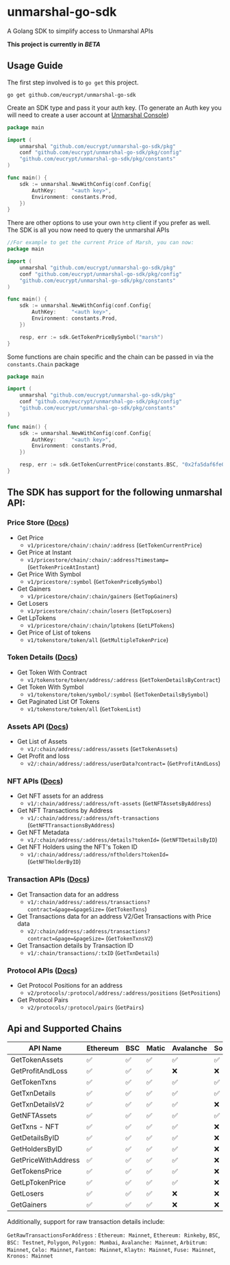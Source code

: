 # unmarshal-go-sdk

A Golang SDK to simplify access to Unmarshal APIs

**This project is currently in *BETA***

## Usage Guide

The first step involved is to `go get` this project.

```shell
go get github.com/eucrypt/unmarshal-go-sdk
```

Create an SDK type and pass it your auth key. (To generate an Auth key you will need to create a user account
at [Unmarshal Console](https://console.unmarshal.io))

```go
package main

import (
	unmarshal "github.com/eucrypt/unmarshal-go-sdk/pkg"
	conf "github.com/eucrypt/unmarshal-go-sdk/pkg/config"
	"github.com/eucrypt/unmarshal-go-sdk/pkg/constants"
)

func main() {
	sdk := unmarshal.NewWithConfig(conf.Config{
		AuthKey:     "<auth key>",
		Environment: constants.Prod,
	})
}
```

There are other options to use your own `http` client if you prefer as well. The SDK is all you now need to query the
unmarshal APIs

```go
//For example to get the current Price of Marsh, you can now:
package main

import (
	unmarshal "github.com/eucrypt/unmarshal-go-sdk/pkg"
	conf "github.com/eucrypt/unmarshal-go-sdk/pkg/config"
	"github.com/eucrypt/unmarshal-go-sdk/pkg/constants"
)

func main() {
	sdk := unmarshal.NewWithConfig(conf.Config{
		AuthKey:     "<auth key>",
		Environment: constants.Prod,
	})

	resp, err := sdk.GetTokenPriceBySymbol("marsh")
}

```

Some functions are chain specific and the chain can be passed in via the `constants.Chain` package

```go
package main

import (
	unmarshal "github.com/eucrypt/unmarshal-go-sdk/pkg"
	conf "github.com/eucrypt/unmarshal-go-sdk/pkg/config"
	"github.com/eucrypt/unmarshal-go-sdk/pkg/constants"
)

func main() {
	sdk := unmarshal.NewWithConfig(conf.Config{
		AuthKey:     "<auth key>",
		Environment: constants.Prod,
	})

	resp, err := sdk.GetTokenCurrentPrice(constants.BSC, "0x2fa5daf6fe0708fbd63b1a7d1592577284f52256")
}

```

## The SDK has support for the following unmarshal API:

### Price Store ([Docs](https://docs.unmarshal.io/openapi/core/tag/Price-Store/))

- Get Price
    - `v1/pricestore/chain/:chain/:address` (`GetTokenCurrentPrice`)
- Get Price at Instant
    - `v1/pricestore/chain/:chain/:address?timestamp=` (`GetTokenPriceAtInstant`)
- Get Price With Symbol
    - `v1/pricestore/:symbol` (`GetTokenPriceBySymbol`)
- Get Gainers
    - `v1/pricestore/chain/:chain/gainers` (`GetTopGainers`)
- Get Losers
    - `v1/pricestore/chain/:chain/losers` (`GetTopLosers`)
- Get LpTokens
    - `v1/pricestore/chain/:chain/lptokens` (`GetLPTokens`)
- Get Price of List of tokens
    - `v1/tokenstore/token/all` (`GetMultipleTokenPrice`)

### Token Details ([Docs](https://docs.unmarshal.io/openapi/core/tag/Token-Store/))

- Get Token With Contract
    - `v1/tokenstore/token/address/:address` (`GetTokenDetailsByContract`)
- Get Token With Symbol
    - `v1/tokenstore/token/symbol/:symbol` (`GetTokenDetailsBySymbol`)
- Get Paginated List Of Tokens
    - `v1/tokenstore/token/all` (`GetTokenList`)

### Assets API ([Docs](https://docs.unmarshal.io/openapi/core/tag/Wallet-APIs/))

- Get List of Assets
    - `v1/:chain/address/:address/assets` (`GetTokenAssets`)
- Get Profit and loss
    - `v2/:chain/address/:address/userData?contract=` (`GetProfitAndLoss`)

### NFT APIs ([Docs](https://docs.unmarshal.io/openapi/core/tag/NFTs/))

- Get NFT assets for an address
    - `v1/:chain/address/:address/nft-assets` (`GetNFTAssetsByAddress`)
- Get NFT Transactions by Address
    - `v1/:chain/address/:address/nft-transactions` (`GetNFTTransactionsByAddress`)
- Get NFT Metadata
    - `v1/:chain/address/:address/details?tokenId=` (`GetNFTDetailsByID`)
- Get NFT Holders using the NFT's Token ID
    - `v1/:chain/address/:address/nftholders?tokenId=` (`GetNFTHolderByID`)

### Transaction APIs ([Docs](https://docs.unmarshal.io/openapi/core/tag/Wallet-APIs/#tag/Wallet-APIs/operation/transaction-history-v-1))

- Get Transaction data for an address
    - `v1/:chain/address/:address/transactions?contract=&page=&pageSize=` (`GetTokenTxns`)
- Get Transactions data for an address V2/Get Transactions with Price data
    - `v2/:chain/address/:address/transactions?contract=&page=&pageSize=` (`GetTokenTxnsV2`)
- Get Transaction details by Transaction ID
    - `v1/:chain/transactions/:txID` (`GetTxnDetails`)

### Protocol APIs ([Docs](https://docs.unmarshal.io/openapi/core/tag/Price-Store/#tag/Price-Store/operation/price-for-lp-tokens))

- Get Protocol Positions for an address
    - `v2/protocols/:protocol/address/:address/positions` (`GetPositions`)
- Get Protocol Pairs
    - `v2/protocols/:protocol/pairs` (`GetPairs`)

## Api and Supported Chains

<table>
  <thead>
    <tr>
      <th>API Name</th>
      <th>Ethereum</th>
      <th>BSC</th>
      <th>Matic</th>
      <th>Avalanche</th>
      <th>Solana</th>
      <th>XDC</th>
      <th>Zilliqa</th>
      <th>Huobi</th>
      <th>Arbitrum</th>
      <th>Celo</th>
      <th>Fantom</th>
      <th>Klaytn</th>
      <th>Fuse</th>
      <th>Kronos</th>
    </tr>
  </thead>
  <tbody>
    <tr>
      <td>GetTokenAssets</td>
      <td>✅</td>
      <td>✅</td>
      <td>✅</td>
      <td>✅</td>
      <td>✅</td>
      <td>✅</td>
      <td>✅</td>
      <td>✅</td>
      <td>✅</td>
      <td>✅</td>
      <td>✅</td>
      <td>✅</td>
      <td>✅</td>
      <td>✅</td>
    </tr>
    <tr>
      <td>GetProfitAndLoss</td>
      <td>✅</td>
      <td>✅</td>
      <td>✅</td>
      <td>❌</td>
      <td>❌</td>
      <td>❌</td>
      <td>❌</td>
      <td>❌</td>
      <td>❌</td>
      <td>❌</td>
      <td>❌</td>
      <td>❌</td>
      <td>❌</td>
      <td>❌</td>
    </tr>
    <tr>
      <td>GetTokenTxns</td>
      <td>✅</td>
      <td>✅</td>
      <td>✅</td>
      <td>✅</td>
      <td>✅</td>
      <td>✅</td>
      <td>✅</td>
      <td>❌</td>
      <td>✅</td>
      <td>✅</td>
      <td>✅</td>
      <td>✅</td>
      <td>✅</td>
      <td>✅</td>
    </tr>
    <tr>
      <td>GetTxnDetails</td>
      <td>✅</td>
      <td>✅</td>
      <td>✅</td>
      <td>✅</td>
      <td>✅</td>
      <td>✅</td>
      <td>❌</td>
      <td>❌</td>
      <td>✅</td>
      <td>✅</td>
      <td>✅</td>
      <td>✅</td>
      <td>✅</td>
      <td>✅</td>
    </tr>
    <tr>
      <td>GetTxnDetailsV2</td>
      <td>✅</td>
      <td>✅</td>
      <td>✅</td>
      <td>✅</td>
      <td>❌</td>
      <td>✅</td>
      <td>❌</td>
      <td>❌</td>
      <td>✅</td>
      <td>✅</td>
      <td>✅</td>
      <td>✅</td>
      <td>✅</td>
      <td>✅</td>
    </tr>
    <tr>
      <td>GetNFTAssets</td>
      <td>✅</td>
      <td>✅</td>
      <td>✅</td>
      <td>✅</td>
      <td>✅</td>
      <td>❌</td>
      <td>❌</td>
      <td>❌</td>
      <td>❌</td>
      <td>❌</td>
      <td>❌</td>
      <td>❌</td>
      <td>❌</td>
      <td>❌</td>
    </tr>
    <tr>
      <td>GetTxns - NFT</td>
      <td>✅</td>
      <td>✅</td>
      <td>✅</td>
      <td>✅</td>
      <td>❌</td>
      <td>❌</td>
      <td>❌</td>
      <td>❌</td>
      <td>❌</td>
      <td>❌</td>
      <td>❌</td>
      <td>❌</td>
      <td>❌</td>
      <td>❌</td>
    </tr>
    <tr>
      <td>GetDetailsByID</td>
      <td>✅</td>
      <td>✅</td>
      <td>✅</td>
      <td>✅</td>
      <td>❌</td>
      <td>❌</td>
      <td>❌</td>
      <td>❌</td>
      <td>❌</td>
      <td>❌</td>
      <td>❌</td>
      <td>❌</td>
      <td>❌</td>
      <td>❌</td>
    </tr>
    <tr>
      <td>GetHoldersByID</td>
      <td>✅</td>
      <td>✅</td>
      <td>✅</td>
      <td>✅</td>
      <td>❌</td>
      <td>❌</td>
      <td>❌</td>
      <td>❌</td>
      <td>❌</td>
      <td>❌</td>
      <td>❌</td>
      <td>❌</td>
      <td>❌</td>
      <td>❌</td>
    </tr>
    <tr>
      <td>GetPriceWithAddress</td>
      <td>✅</td>
      <td>✅</td>
      <td>✅</td>
      <td>✅</td>
      <td>❌</td>
      <td>❌</td>
      <td>❌</td>
      <td>❌</td>
      <td>❌</td>
      <td>❌</td>
      <td>❌</td>
      <td>❌</td>
      <td>❌</td>
      <td>❌</td>
    </tr> 
    <tr>
      <td>GetTokensPrice</td>
      <td>✅</td>
      <td>✅</td>
      <td>✅</td>
      <td>✅</td>
      <td>❌</td>
      <td>❌</td>
      <td>❌</td>
      <td>❌</td>
      <td>❌</td>
      <td>❌</td>
      <td>❌</td>
      <td>❌</td>
      <td>❌</td>
      <td>❌</td>
    </tr>
    <tr>
      <td>GetLpTokenPrice</td>
      <td>✅</td>
      <td>✅</td>
      <td>✅</td>
      <td>✅</td>
      <td>❌</td>
      <td>❌</td>
      <td>❌</td>
      <td>❌</td>
      <td>❌</td>
      <td>❌</td>
      <td>❌</td>
      <td>❌</td>
      <td>❌</td>
      <td>❌</td>
    </tr>
    <tr>
      <td>GetLosers</td>
      <td>✅</td>
      <td>✅</td>
      <td>✅</td>
      <td>❌</td>
      <td>❌</td>
      <td>❌</td>
      <td>❌</td>
      <td>❌</td>
      <td>❌</td>
      <td>❌</td>
      <td>❌</td>
      <td>❌</td>
      <td>❌</td>
      <td>❌</td>
    </tr>
    <tr>
      <td>GetGainers</td>
      <td>✅</td>
      <td>✅</td>
      <td>✅</td>
      <td>❌</td>
      <td>❌</td>
      <td>❌</td>
      <td>❌</td>
      <td>❌</td>
      <td>❌</td>
      <td>❌</td>
      <td>❌</td>
      <td>❌</td>
      <td>❌</td>
      <td>❌</td>
    </tr>

  </tbody>
</table>

Additionally, support for raw transaction details include:

`GetRawTransactionsForAddress` : `Ethereum: Mainnet`, `Ethereum: Rinkeby`, `BSC`, `BSC: Testnet`, `Polygon`,
`Polygon: Mumbai`, `Avalanche: Mainnet`, `Arbitrum: Mainnet`, `Celo: Mainnet`, `Fantom: Mainnet`, `Klaytn: Mainnet`, 
`Fuse: Mainnet`, `Kronos: Mainnet`

